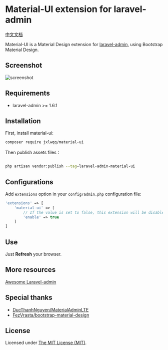 # Material-UI extension for laravel-admin

[中文文档](README-CN.md)

Material-UI is a Material Design extension for [laravel-admin](https://github.com/z-song/laravel-admin), using Bootstrap Material Design.

## Screenshot

![screenshot](https://user-images.githubusercontent.com/2421068/46601090-b7541b00-cb1e-11e8-8cc3-f1a14589ff68.png)

## Requirements

* laravel-admin >= 1.6.1

## Installation

First, install material-ui:
```bash
composer require jxlwqq/material-ui
```

Then publish assets files：

```bash

php artisan vendor:publish --tag=laravel-admin-material-ui
```


## Configurations

Add `extensions` option in your `config/admin.php` configuration file:

```php
'extensions' => [
    'material-ui' => [
        // If the value is set to false, this extension will be disabled
        'enable' => true
    ]
]
```

## Use

Just **Refresh** your browser.

## More resources

[Awesome Laravel-admin](https://github.com/jxlwqq/awesome-laravel-admin)

## Special thanks

* [DucThanhNguyen/MaterialAdminLTE](https://github.com/DucThanhNguyen/MaterialAdminLTE)
* [FezVrasta/bootstrap-material-design](https://github.com/FezVrasta/bootstrap-material-design)

## License

Licensed under [The MIT License (MIT)](LICENSE).


